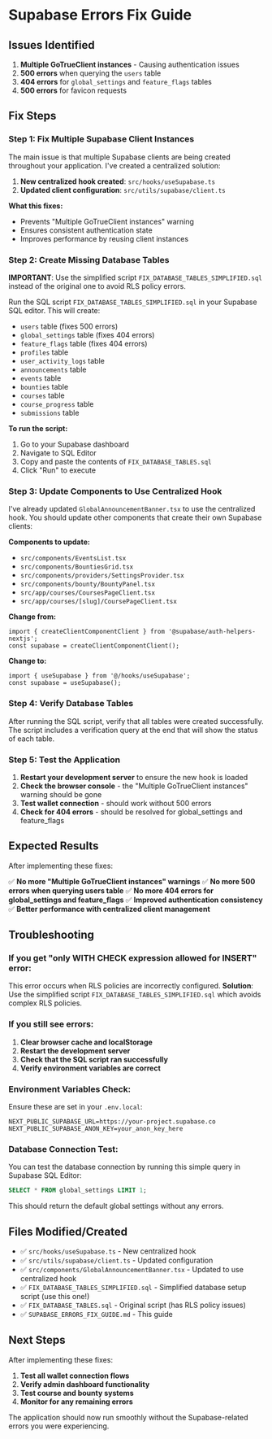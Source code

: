 # Supabase Errors Fix Guide

## Issues Identified

1. **Multiple GoTrueClient instances** - Causing authentication issues
2. **500 errors** when querying the `users` table
3. **404 errors** for `global_settings` and `feature_flags` tables
4. **500 errors** for favicon requests

## Fix Steps

### Step 1: Fix Multiple Supabase Client Instances

The main issue is that multiple Supabase clients are being created throughout your application. I've created a centralized solution:

1. **New centralized hook created**: `src/hooks/useSupabase.ts`
2. **Updated client configuration**: `src/utils/supabase/client.ts`

**What this fixes:**
- Prevents "Multiple GoTrueClient instances" warning
- Ensures consistent authentication state
- Improves performance by reusing client instances

### Step 2: Create Missing Database Tables

**IMPORTANT**: Use the simplified script `FIX_DATABASE_TABLES_SIMPLIFIED.sql` instead of the original one to avoid RLS policy errors.

Run the SQL script `FIX_DATABASE_TABLES_SIMPLIFIED.sql` in your Supabase SQL editor. This will create:

- `users` table (fixes 500 errors)
- `global_settings` table (fixes 404 errors)
- `feature_flags` table (fixes 404 errors)
- `profiles` table
- `user_activity_logs` table
- `announcements` table
- `events` table
- `bounties` table
- `courses` table
- `course_progress` table
- `submissions` table

**To run the script:**
1. Go to your Supabase dashboard
2. Navigate to SQL Editor
3. Copy and paste the contents of `FIX_DATABASE_TABLES.sql`
4. Click "Run" to execute

### Step 3: Update Components to Use Centralized Hook

I've already updated `GlobalAnnouncementBanner.tsx` to use the centralized hook. You should update other components that create their own Supabase clients:

**Components to update:**
- `src/components/EventsList.tsx`
- `src/components/BountiesGrid.tsx`
- `src/components/providers/SettingsProvider.tsx`
- `src/components/bounty/BountyPanel.tsx`
- `src/app/courses/CoursesPageClient.tsx`
- `src/app/courses/[slug]/CoursePageClient.tsx`

**Change from:**
```tsx
import { createClientComponentClient } from '@supabase/auth-helpers-nextjs';
const supabase = createClientComponentClient();
```

**Change to:**
```tsx
import { useSupabase } from '@/hooks/useSupabase';
const supabase = useSupabase();
```

### Step 4: Verify Database Tables

After running the SQL script, verify that all tables were created successfully. The script includes a verification query at the end that will show the status of each table.

### Step 5: Test the Application

1. **Restart your development server** to ensure the new hook is loaded
2. **Check the browser console** - the "Multiple GoTrueClient instances" warning should be gone
3. **Test wallet connection** - should work without 500 errors
4. **Check for 404 errors** - should be resolved for global_settings and feature_flags

## Expected Results

After implementing these fixes:

✅ **No more "Multiple GoTrueClient instances" warnings**
✅ **No more 500 errors when querying users table**
✅ **No more 404 errors for global_settings and feature_flags**
✅ **Improved authentication consistency**
✅ **Better performance with centralized client management**

## Troubleshooting

### If you get "only WITH CHECK expression allowed for INSERT" error:

This error occurs when RLS policies are incorrectly configured. **Solution**: Use the simplified script `FIX_DATABASE_TABLES_SIMPLIFIED.sql` which avoids complex RLS policies.

### If you still see errors:

1. **Clear browser cache and localStorage**
2. **Restart the development server**
3. **Check that the SQL script ran successfully**
4. **Verify environment variables are correct**

### Environment Variables Check:

Ensure these are set in your `.env.local`:
```
NEXT_PUBLIC_SUPABASE_URL=https://your-project.supabase.co
NEXT_PUBLIC_SUPABASE_ANON_KEY=your_anon_key_here
```

### Database Connection Test:

You can test the database connection by running this simple query in Supabase SQL Editor:
```sql
SELECT * FROM global_settings LIMIT 1;
```

This should return the default global settings without any errors.

## Files Modified/Created

- ✅ `src/hooks/useSupabase.ts` - New centralized hook
- ✅ `src/utils/supabase/client.ts` - Updated configuration
- ✅ `src/components/GlobalAnnouncementBanner.tsx` - Updated to use centralized hook
- ✅ `FIX_DATABASE_TABLES_SIMPLIFIED.sql` - Simplified database setup script (use this one!)
- ✅ `FIX_DATABASE_TABLES.sql` - Original script (has RLS policy issues)
- ✅ `SUPABASE_ERRORS_FIX_GUIDE.md` - This guide

## Next Steps

After implementing these fixes:

1. **Test all wallet connection flows**
2. **Verify admin dashboard functionality**
3. **Test course and bounty systems**
4. **Monitor for any remaining errors**

The application should now run smoothly without the Supabase-related errors you were experiencing.
